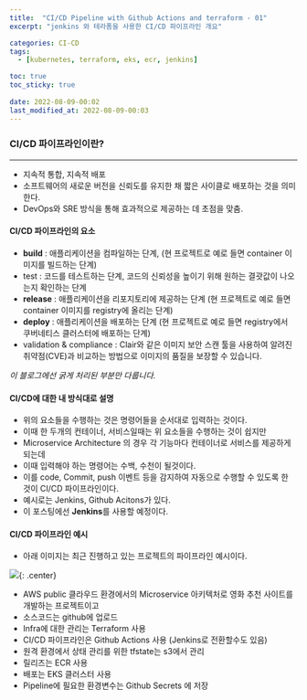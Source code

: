 ```yaml
---
title:  "CI/CD Pipeline with Github Actions and terraform - 01"
excerpt: "jenkins 와 테라폼을 사용한 CI/CD 파이프라인 개요"

categories: CI-CD
tags:
  - [kubernetes, terraform, eks, ecr, jenkins]

toc: true
toc_sticky: true
 
date: 2022-08-09-00:02
last_modified_at: 2022-08-09-00:03
---
```


### CI/CD 파이프라인이란?
* * *
- 지속적 통합, 지속적 배포
- 소프트웨어의 새로운 버전을 신뢰도를 유지한 채 짧은 사이클로 배포하는 것을 의미한다.
- DevOps와 SRE 방식을 통해 효과적으로 제공하는 데 초점을 맞춤.
#### CI/CD 파이프라인의 요소
- **build**     : 애플리케이션을 컴파일하는 단계, (현 프로젝트로 예로 들면 container 이미지를 빌드하는 단계)
- test          : 코드를 테스트하는 단계, 코드의 신뢰성을 높이기 위해 원하는 결괏값이 나오는지 확인하는 단계
- **release**   : 애플리케이션을 리포지토리에 제공하는 단계 (현 프로젝트로 예로 들면 container 이미지를 registry에 올리는 단계)
- **deploy**    : 애플리케이션을 배포하는 단계 (현 프로젝트로 예로 들면 registry에서 쿠버네티스 클러스터에 배포하는 단계)
- validation & compliance : Clair와 같은 이미지 보안 스캔 툴을 사용하여 알려진 취약점(CVE)과 비교하는 방법으로 이미지의 품질을 보장할 수 있습니다.

*이 블로그에선 굵게 처리된 부분만 다룹니다.*

#### CI/CD에 대한 내 방식대로 설명
- 위의 요소들을 수행하는 것은 명령어들을 순서대로 입력하는 것이다.
- 이때 한 두개의 컨테이너, 서비스일때는 위 요소들을 수행하는 것이 쉽지만
- Microservice Architecture 의 경우 각 기능마다 컨테이너로 서비스를 제공하게 되는데
- 이때 입력해야 하는 명령어는 수백, 수천이 될것이다.
- 이를 code, Commit, push 이벤트 등을 감지하여 자동으로 수행할 수 있도록 한 것이 CI/CD 파이프라인이다.
- 예시로는 Jenkins, Github Acitons가 있다.
- 이 포스팅에선 **Jenkins**를 사용할 예정이다.

#### CI/CD 파이프라인 예시
- 아래 이미지는 최근 진행하고 있는 프로젝트의 파이프라인 예시이다.

![](../../assets/images/20220812-162004.png){: .center}

- AWS public 클라우드 환경에서의 Microservice 아키텍처로 영화 추천 사이트를 개발하는 프로젝트이고
- 소스코드는 github에 업로드
- Infra에 대한 관리는 Terraform 사용
- CI/CD 파이프라인은 Github Actions 사용 (Jenkins로 전환할수도 있음)
- 원격 환경에서 상태 관리를 위한 tfstate는 s3에서 관리
- 릴리즈는 ECR 사용
- 배포는 EKS 클러스터 사용
- Pipeline에 필요한 환경변수는 Github Secrets 에 저장

